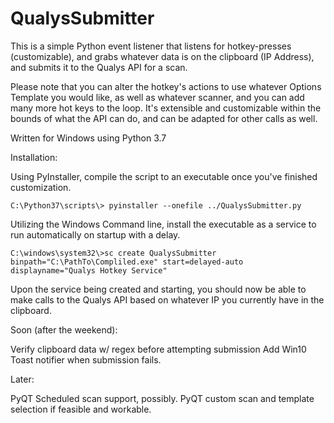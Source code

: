 # QualysSubmitter

This is a simple Python event listener that listens for hotkey-presses (customizable), and grabs whatever data is on the clipboard (IP Address), and submits it to the Qualys API for a scan.

Please note that you can alter the hotkey's actions to use whatever Options Template you would like, as well as whatever scanner, and you can add many more hot keys to the loop. It's extensible and customizable within the bounds of what the API can do, and can be adapted for other calls as well.

Written for Windows using Python 3.7

Installation:

Using PyInstaller, compile the script to an executable once you've finished customization.

`C:\Python37\scripts\> pyinstaller --onefile ../QualysSubmitter.py`

Utilizing the Windows Command line, install the executable as a service to run automatically on startup with a delay.

`C:\windows\system32\>sc create QualysSubmitter binpath="C:\PathTo\Compliled.exe" start=delayed-auto displayname="Qualys Hotkey Service"`

Upon the service being created and starting, you should now be able to make calls to the Qualys API based on whatever IP you currently have in the clipboard.


Soon (after the weekend): 

Verify clipboard data w/ regex before attempting submission
Add Win10 Toast notifier when submission fails.

Later:

PyQT Scheduled scan support, possibly.
PyQT custom scan and template selection if feasible and workable.
